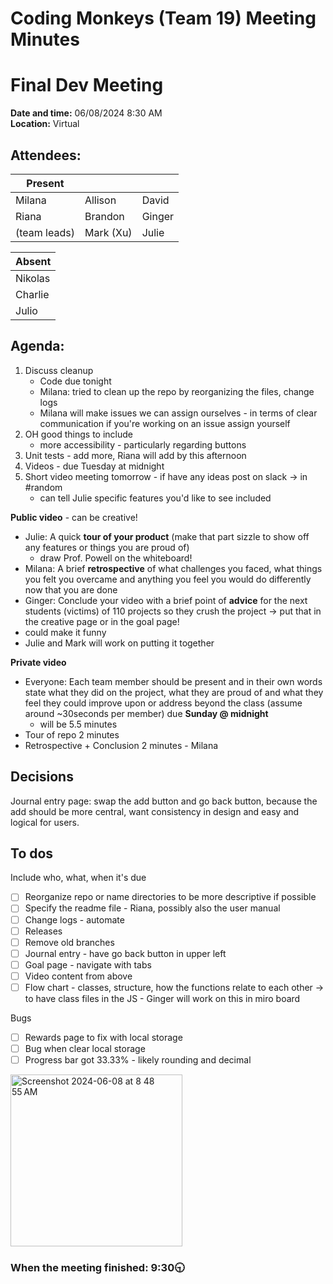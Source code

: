 # Coding Monkeys (Team 19) Meeting Minutes
# Final Dev Meeting

**Date and time:** 06/08/2024 8:30 AM  
**Location:** Virtual 

<!-- Note which members are present / absent (our team has 11 people) -->
## Attendees:
| Present      |             |            |            
| -----------  | ----------- |----------- |
| Milana       | Allison     | David      |
| Riana        | Brandon     | Ginger     |
| (team leads) | Mark (Xu)   | Julie      |

<!--If no one is absent you can delete this, else move their names to the table -->
| Absent       |
| -----------  |
| Nikolas      |
| Charlie      |
| Julio        |


## Agenda:
1. Discuss cleanup
   - Code due tonight
   - Milana: tried to clean up the repo by reorganizing the files, change logs
   - Milana will make issues we can assign ourselves - in terms of clear communication if you're working on an issue assign yourself
2. OH good things to include
   - more accessibility - particularly regarding buttons
3. Unit tests - add more, Riana will add by this afternoon
4. Videos - due Tuesday at midnight
5. Short video meeting tomorrow - if have any ideas post on slack -> in #random
   - can tell Julie specific features you'd like to see included

**Public video** - can be creative!
   - Julie: A quick **tour of your product** (make that part sizzle to show off any features or things you are proud of)
      - draw Prof. Powell on the whiteboard!
   - Milana: A brief **retrospective** of what challenges you faced, what things you felt you overcame and anything you feel you would do differently now that you are done
   - Ginger: Conclude your video with a brief point of **advice** for the next students (victims) of 110 projects so they crush the project -> put that in the creative page or in the goal page!
   - could make it funny
   - Julie and Mark will work on putting it together

**Private video**
   - Everyone: Each team member should be present and in their own words state what they did on the project, what they are proud of and what they feel they could improve upon or address beyond the class (assume around ~30seconds per member) due **Sunday @ midnight**
      - will be 5.5 minutes 
   - Tour of repo 2 minutes
   - Retrospective + Conclusion 2 minutes - Milana

## Decisions
Journal entry page: swap the add button and go back button, because the add should be more central, want consistency in design and easy and logical for users.

## To dos 
Include who, what, when it's due
- [ ] Reorganize repo or name directories to be more descriptive if possible 
- [ ] Specify the readme file - Riana, possibly also the user manual
- [ ] Change logs - automate
- [ ] Releases
- [ ] Remove old branches
- [ ] Journal entry - have go back button in upper left
- [ ] Goal page - navigate with tabs
- [ ] Video content from above
- [ ] Flow chart - classes, structure, how the functions relate to each other -> to have class files in the JS - Ginger will work on this in miro board

Bugs
- [ ] Rewards page to fix with local storage
- [ ] Bug when clear local storage
- [ ] Progress bar got 33.33% - likely rounding and decimal

<img width="275" alt="Screenshot 2024-06-08 at 8 48 55 AM" src="https://github.com/cse110-sp24-group19/cse110-sp24-group19/assets/88351672/815f37a2-bea2-453d-9876-45f4b8c45ca2">

### When the meeting finished: 9:30🕤
